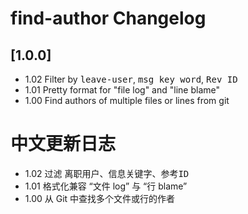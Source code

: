 <!-- Keep a Changelog guide -> https://keepachangelog.com -->

# find-author Changelog

## [1.0.0]

- 1.02 Filter by <kbd>leave-user</kbd>, <kbd>msg key word</kbd>, <kbd>Rev ID</kbd>
- 1.01 Pretty format for "file log" and "line blame"
- 1.00 Find authors of multiple files or lines from git

# 中文更新日志

- 1.02 过滤 <kbd>离职用户</kbd>、<kbd>信息关键字</kbd>、<kbd>参考ID</kbd>
- 1.01 格式化兼容 “文件 log” 与 “行 blame”
- 1.00 从 Git 中查找多个文件或行的作者
